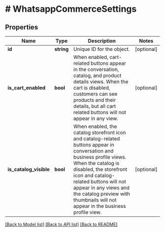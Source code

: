 # # WhatsappCommerceSettings

## Properties

Name | Type | Description | Notes
------------ | ------------- | ------------- | -------------
**id** | **string** | Unique ID for the object. | [optional]
**is_cart_enabled** | **bool** | When enabled, cart-related buttons appear in the conversation, catalog, and product details views. When the cart is disabled, customers can see products and their details, but all cart related buttons will not appear in any view. | [optional]
**is_catalog_visible** | **bool** | When enabled, the catalog storefront icon and catalog-related buttons appear in conversation and business profile views. When the catalog is disabled, the storefront icon and catalog-related buttons will not appear in any views and the catalog preview with thumbnails will not appear in the business profile view. | [optional]

[[Back to Model list]](../../README.md#models) [[Back to API list]](../../README.md#endpoints) [[Back to README]](../../README.md)
